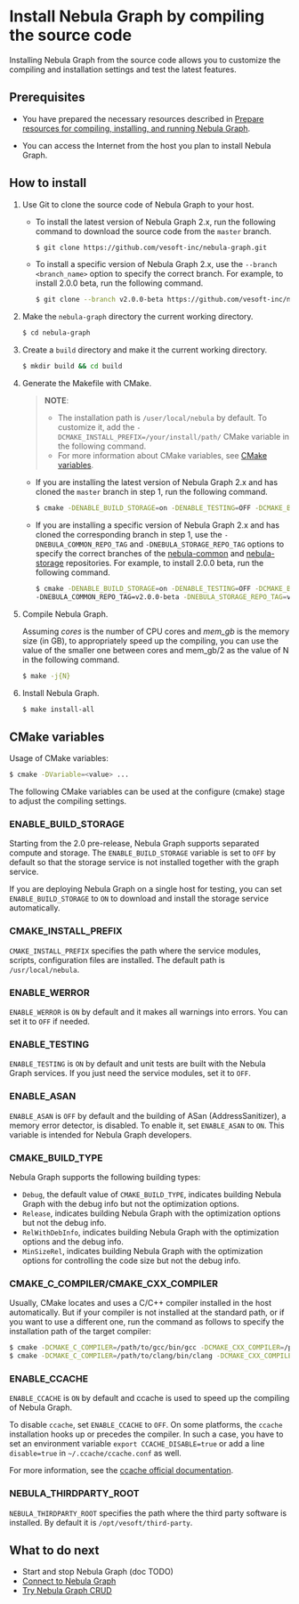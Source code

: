 # Install Nebula Graph by compiling the source code

Installing Nebula Graph from the source code allows you to customize the compiling and installation settings and test the latest features.

## Prerequisites

- You have prepared the necessary resources described in [Prepare resources for compiling, installing, and running Nebula Graph](../1.resource-preparations.md).

- You can access the Internet from the host you plan to install Nebula Graph.

## How to install

1. Use Git to clone the source code of Nebula Graph to your host.

   - To install the latest version of Nebula Graph 2.x, run the following command to download the source code from the `master` branch.

       ```bash
       $ git clone https://github.com/vesoft-inc/nebula-graph.git
       ```

   - To install a specific version of Nebula Graph 2.x, use the `--branch <branch_name>` option to specify the correct branch. For example, to install 2.0.0 beta, run the following command.

       ```bash
       $ git clone --branch v2.0.0-beta https://github.com/vesoft-inc/nebula-graph.git
       ```

2. Make the `nebula-graph` directory the current working directory.

    ```bash
    $ cd nebula-graph
    ```

3. Create a `build` directory and make it the current working directory.

    ```bash
    $ mkdir build && cd build
    ```

4. Generate the Makefile with CMake.

    > **NOTE**:
    >
    >- The installation path is `/user/local/nebula` by default. To customize it, add the `-DCMAKE_INSTALL_PREFIX=/your/install/path/` CMake variable in the following command.
    >- For more information about CMake variables, see [CMake variables](#cmake-variables).

   - If you are installing the latest version of Nebula Graph 2.x and has cloned the `master` branch in step 1, run the following command.

       ```bash
       $ cmake -DENABLE_BUILD_STORAGE=on -DENABLE_TESTING=OFF -DCMAKE_BUILD_TYPE=Release ..
       ```

   - If you are installing a specific version of Nebula Graph 2.x and has cloned the corresponding branch in step 1, use the `-DNEBULA_COMMON_REPO_TAG` and `-DNEBULA_STORAGE_REPO_TAG` options to specify the correct branches of the [nebula-common](https://github.com/vesoft-inc/nebula-common "GitHub page of the nebula-common repository") and [nebula-storage](https://github.com/vesoft-inc/nebula-storage "GitHub page of the nebula-storage repository") repositories. For example, to install 2.0.0 beta, run the following command.

       ```bash
       $ cmake -DENABLE_BUILD_STORAGE=on -DENABLE_TESTING=OFF -DCMAKE_BUILD_TYPE=Release \
       -DNEBULA_COMMON_REPO_TAG=v2.0.0-beta -DNEBULA_STORAGE_REPO_TAG=v2.0.0-beta ..
       ```

5. Compile Nebula Graph.

    Assuming *cores* is the number of CPU cores and *mem_gb* is the memory size (in GB), to appropriately speed up the compiling, you can use the value of the smaller one between cores and mem_gb/2 as the value of N in the following command.

    ```bash
    $ make -j{N}
    ```

6. Install Nebula Graph.

    ```bash
    $ make install-all
    ```

## CMake variables

Usage of CMake variables:

```bash
$ cmake -DVariable=<value> ...
```

The following CMake variables can be used at the configure (cmake) stage to adjust the compiling settings.

### ENABLE_BUILD_STORAGE

Starting from the 2.0 pre-release, Nebula Graph supports separated compute and storage. The `ENABLE_BUILD_STORAGE` variable is set to `OFF` by default so that the storage service is not installed together with the graph service.

If you are deploying Nebula Graph on a single host for testing, you can set `ENABLE_BUILD_STORAGE` to `ON` to download and install the storage service automatically.

### CMAKE_INSTALL_PREFIX

`CMAKE_INSTALL_PREFIX` specifies the path where the service modules, scripts, configuration files are installed. The default path is `/usr/local/nebula`.

### ENABLE_WERROR

`ENABLE_WERROR` is `ON` by default and it makes all warnings into errors. You can set it to `OFF` if needed.

### ENABLE_TESTING

`ENABLE_TESTING` is `ON` by default and unit tests are built with the Nebula Graph services. If you just need the service modules, set it to `OFF`.

### ENABLE_ASAN

`ENABLE_ASAN` is `OFF` by default and the building of ASan (AddressSanitizer), a memory error detector, is disabled. To enable it, set `ENABLE_ASAN` to `ON`. This variable is intended for Nebula Graph developers.

### CMAKE_BUILD_TYPE

Nebula Graph supports the following building types:

- `Debug`, the default value of `CMAKE_BUILD_TYPE`, indicates building Nebula Graph with the debug info but not the optimization options.
- `Release`, indicates building Nebula Graph with the optimization options but not the debug info.
- `RelWithDebInfo`, indicates building Nebula Graph with the optimization options and the debug info.
- `MinSizeRel`, indicates building Nebula Graph with the optimization options for controlling the code size but not the debug info.

### CMAKE_C_COMPILER/CMAKE_CXX_COMPILER

Usually, CMake locates and uses a C/C++ compiler installed in the host automatically. But if your compiler is not installed at the standard path, or if you want to use a different one, run the command as follows to specify the installation path of the target compiler:

```bash
$ cmake -DCMAKE_C_COMPILER=/path/to/gcc/bin/gcc -DCMAKE_CXX_COMPILER=/path/to/gcc/bin/g++ ..
$ cmake -DCMAKE_C_COMPILER=/path/to/clang/bin/clang -DCMAKE_CXX_COMPILER=/path/to/clang/bin/clang++ ..
```

### ENABLE_CCACHE

`ENABLE_CCACHE` is `ON` by default and ccache is used to speed up the compiling of Nebula Graph.

To disable `ccache`, set `ENABLE_CCACHE` to `OFF`. On some platforms, the `ccache` installation hooks up or precedes the compiler. In such a case, you have to set an environment variable `export CCACHE_DISABLE=true` or add a line `disable=true` in `~/.ccache/ccache.conf` as well.

For more information, see the [ccache official documentation](https://ccache.dev/manual/3.7.6.html).

### NEBULA_THIRDPARTY_ROOT

`NEBULA_THIRDPARTY_ROOT` specifies the path where the third party software is installed. By default it is `/opt/vesoft/third-party`.

## What to do next

- Start and stop Nebula Graph (doc TODO)
- [Connect to Nebula Graph](../../2.quick-start/3.connect-to-nebula-graph.md)
- [Try Nebula Graph CRUD](../../2.quick-start/4.nebula-graph-crud.md)
